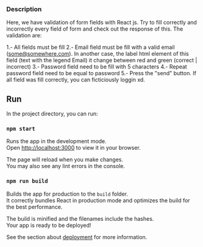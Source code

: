### Description

Here, we have validation of form fields with React js. Try to fill correctly and incorrectly every field of form and check out the response of this. The validation are:

  1.- All fields must be fill
  2.- Email field must be fill with a valid email (some@somewhere.com). In another case, the label html element of this field (text with the legend Email) it change between red and  green (correct | incorrect) 
  3.- Password field need to be fill with 5 characters
  4.- Repeat password field need to be equal to password
  5.- Press the "send" button. If all field was fill correctly, you can ficticiously loggin xd. 

## Run

In the project directory, you can run:

### `npm start`

Runs the app in the development mode.\
Open [http://localhost:3000](http://localhost:3000) to view it in your browser.

The page will reload when you make changes.\
You may also see any lint errors in the console.

### `npm run build`

Builds the app for production to the `build` folder.\
It correctly bundles React in production mode and optimizes the build for the best performance.

The build is minified and the filenames include the hashes.\
Your app is ready to be deployed!

See the section about [deployment](https://facebook.github.io/create-react-app/docs/deployment) for more information.


